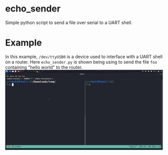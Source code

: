 # echo_sender
Simple python script to send a file over serial to a UART shell.

# Example
In this example, `/dev/ttyUSB0` is a device used to interface with a UART shell on a router. Here `echo_sender.py` is shown being using to send the file `foo` containing "hello world" to the router.
![how to use](https://github.com/tristan-white/echo_sender/blob/main/howToUse.gif)
